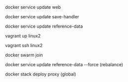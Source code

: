 docker service update web

docker service update save-handler

docker service update reference-data

vagrant up linux2

vagrant ssh linux2

docker swarm join

docker service update reference-data --force (rebalance)

docker stack deploy proxy (global)
